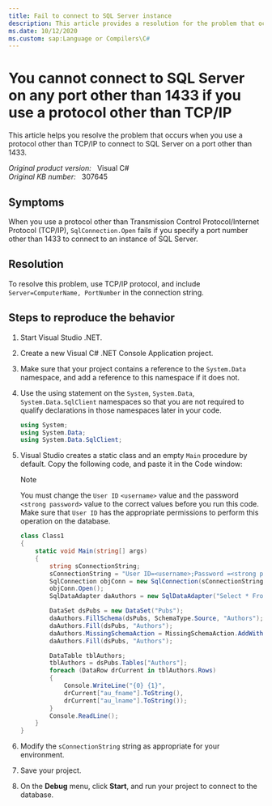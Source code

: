 ```yaml
---
title: Fail to connect to SQL Server instance
description: This article provides a resolution for the problem that occurs when you use a protocol other than TCP/IP to connect to SQL Server on a port other than 1433.
ms.date: 10/12/2020
ms.custom: sap:Language or Compilers\C#
---
```

# You cannot connect to SQL Server on any port other than 1433 if you use a protocol other than TCP/IP

This article helps you resolve the problem that occurs when you use a protocol other than TCP/IP to connect to SQL Server on a port other than 1433.

_Original product version:_ &nbsp; Visual C#  
_Original KB number:_ &nbsp; 307645

## Symptoms

When you use a protocol other than Transmission Control Protocol/Internet Protocol (TCP/IP), `SqlConnection.Open` fails if you specify a port number other than 1433 to connect to an instance of SQL Server.

## Resolution

To resolve this problem, use TCP/IP protocol, and include `Server=ComputerName, PortNumber` in the connection string.

## Steps to reproduce the behavior

1. Start Visual Studio .NET.
2. Create a new Visual C# .NET Console Application project.
3. Make sure that your project contains a reference to the `System.Data` namespace, and add a reference to this namespace if it does not.
4. Use the using statement on the `System`, `System.Data`, `System.Data.SqlClient` namespaces so that you are not required to qualify declarations in those namespaces later in your code.

    ```csharp
    using System;
    using System.Data;
    using System.Data.SqlClient;
    ```

5. Visual Studio creates a static class and an empty `Main` procedure by default. Copy the following code, and paste it in the Code window:

   > [!NOTE]
   > You must change the `User ID` `<username>` value and the password `<strong password>` value to the correct values before you run this code. Make sure that `User ID` has the appropriate permissions to perform this operation on the database.

    ```csharp
    class Class1
    {
        static void Main(string[] args)
        {
            string sConnectionString;
            sConnectionString = "User ID=<username>;Password =<strong password>;Initial Catalog=pubs;Data Source=myServer,1200";
            SqlConnection objConn = new SqlConnection(sConnectionString);
            objConn.Open();
            SqlDataAdapter daAuthors = new SqlDataAdapter("Select * From Authors", objConn);

            DataSet dsPubs = new DataSet("Pubs");
            daAuthors.FillSchema(dsPubs, SchemaType.Source, "Authors");
            daAuthors.Fill(dsPubs, "Authors");
            daAuthors.MissingSchemaAction = MissingSchemaAction.AddWithKey;
            daAuthors.Fill(dsPubs, "Authors");

            DataTable tblAuthors;
            tblAuthors = dsPubs.Tables["Authors"];
            foreach (DataRow drCurrent in tblAuthors.Rows)
            {
                Console.WriteLine("{0} {1}",
                drCurrent["au_fname"].ToString(),
                drCurrent["au_lname"].ToString());
            }
            Console.ReadLine();
        }
    }
    ```

6. Modify the `sConnectionString` string as appropriate for your environment.
7. Save your project.
8. On the **Debug** menu, click **Start**, and run your project to connect to the database.
